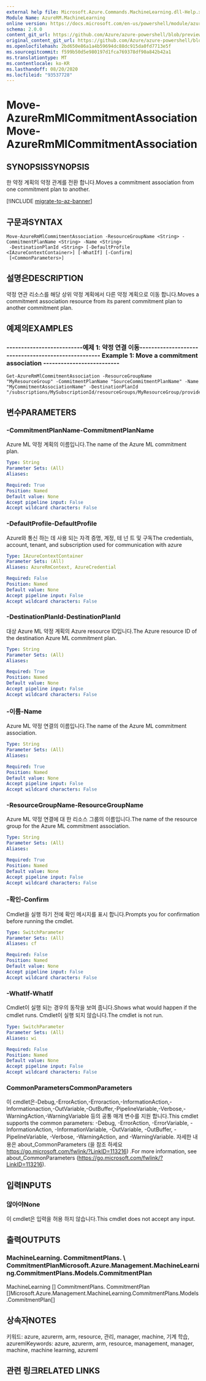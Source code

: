 ```yaml
---
external help file: Microsoft.Azure.Commands.MachineLearning.dll-Help.xml
Module Name: AzureRM.MachineLearning
online version: https://docs.microsoft.com/en-us/powershell/module/azurerm.machinelearning/move-azurermmlcommitmentassociation
schema: 2.0.0
content_git_url: https://github.com/Azure/azure-powershell/blob/preview/src/ResourceManager/MachineLearning/Commands.MachineLearning/help/Move-AzureRmMlCommitmentAssociation.md
original_content_git_url: https://github.com/Azure/azure-powershell/blob/preview/src/ResourceManager/MachineLearning/Commands.MachineLearning/help/Move-AzureRmMlCommitmentAssociation.md
ms.openlocfilehash: 2bd650e86a1a4b59694dc88dc915da0fd7713e5f
ms.sourcegitcommit: f599b50d5e980197d1fca769378df90a842b42a1
ms.translationtype: MT
ms.contentlocale: ko-KR
ms.lasthandoff: 08/20/2020
ms.locfileid: "93537728"
---
```

# <span data-ttu-id="fcb6b-101">Move-AzureRmMlCommitmentAssociation</span><span class="sxs-lookup"><span data-stu-id="fcb6b-101">Move-AzureRmMlCommitmentAssociation</span></span>

## <span data-ttu-id="fcb6b-102">SYNOPSIS</span><span class="sxs-lookup"><span data-stu-id="fcb6b-102">SYNOPSIS</span></span>
<span data-ttu-id="fcb6b-103">한 약정 계획의 약정 관계를 전환 합니다.</span><span class="sxs-lookup"><span data-stu-id="fcb6b-103">Moves a commitment association from one commitment plan to another.</span></span>

[!INCLUDE [migrate-to-az-banner](../../includes/migrate-to-az-banner.md)]

## <span data-ttu-id="fcb6b-104">구문과</span><span class="sxs-lookup"><span data-stu-id="fcb6b-104">SYNTAX</span></span>

```
Move-AzureRmMlCommitmentAssociation -ResourceGroupName <String> -CommitmentPlanName <String> -Name <String>
 -DestinationPlanId <String> [-DefaultProfile <IAzureContextContainer>] [-WhatIf] [-Confirm]
 [<CommonParameters>]
```

## <span data-ttu-id="fcb6b-105">설명은</span><span class="sxs-lookup"><span data-stu-id="fcb6b-105">DESCRIPTION</span></span>
<span data-ttu-id="fcb6b-106">약정 연관 리소스를 해당 상위 약정 계획에서 다른 약정 계획으로 이동 합니다.</span><span class="sxs-lookup"><span data-stu-id="fcb6b-106">Moves a commitment association resource from its parent commitment plan to another commitment plan.</span></span>

## <span data-ttu-id="fcb6b-107">예제의</span><span class="sxs-lookup"><span data-stu-id="fcb6b-107">EXAMPLES</span></span>

### <span data-ttu-id="fcb6b-108">--------------------------예제 1: 약정 연결 이동--------------------------</span><span class="sxs-lookup"><span data-stu-id="fcb6b-108">--------------------------  Example 1: Move a commitment association  --------------------------</span></span>
```
Get-AzureRmMlCommitmentAssociation -ResourceGroupName "MyResourceGroup" -CommitmentPlanName "SourceCommitmentPlanName" -Name "MyCommitmentAssociationName" -DestinationPlanId "/subscriptions/MySubscriptionId/resourceGroups/MyResourceGroup/providers/Microsoft.MachineLearning/commitmentPlans/DestinationCommitmentPlanName"
```

## <span data-ttu-id="fcb6b-109">변수</span><span class="sxs-lookup"><span data-stu-id="fcb6b-109">PARAMETERS</span></span>

### <span data-ttu-id="fcb6b-110">-CommitmentPlanName</span><span class="sxs-lookup"><span data-stu-id="fcb6b-110">-CommitmentPlanName</span></span>
<span data-ttu-id="fcb6b-111">Azure ML 약정 계획의 이름입니다.</span><span class="sxs-lookup"><span data-stu-id="fcb6b-111">The name of the Azure ML commitment plan.</span></span>

```yaml
Type: String
Parameter Sets: (All)
Aliases: 

Required: True
Position: Named
Default value: None
Accept pipeline input: False
Accept wildcard characters: False
```

### <span data-ttu-id="fcb6b-112">-DefaultProfile</span><span class="sxs-lookup"><span data-stu-id="fcb6b-112">-DefaultProfile</span></span>
<span data-ttu-id="fcb6b-113">Azure와 통신 하는 데 사용 되는 자격 증명, 계정, 테 넌 트 및 구독</span><span class="sxs-lookup"><span data-stu-id="fcb6b-113">The credentials, account, tenant, and subscription used for communication with azure</span></span>

```yaml
Type: IAzureContextContainer
Parameter Sets: (All)
Aliases: AzureRmContext, AzureCredential

Required: False
Position: Named
Default value: None
Accept pipeline input: False
Accept wildcard characters: False
```

### <span data-ttu-id="fcb6b-114">-DestinationPlanId</span><span class="sxs-lookup"><span data-stu-id="fcb6b-114">-DestinationPlanId</span></span>
<span data-ttu-id="fcb6b-115">대상 Azure ML 약정 계획의 Azure resource ID입니다.</span><span class="sxs-lookup"><span data-stu-id="fcb6b-115">The Azure resource ID of the destination Azure ML commitment plan.</span></span>

```yaml
Type: String
Parameter Sets: (All)
Aliases: 

Required: True
Position: Named
Default value: None
Accept pipeline input: False
Accept wildcard characters: False
```

### <span data-ttu-id="fcb6b-116">-이름</span><span class="sxs-lookup"><span data-stu-id="fcb6b-116">-Name</span></span>
<span data-ttu-id="fcb6b-117">Azure ML 약정 연결의 이름입니다.</span><span class="sxs-lookup"><span data-stu-id="fcb6b-117">The name of the Azure ML commitment association.</span></span>

```yaml
Type: String
Parameter Sets: (All)
Aliases: 

Required: True
Position: Named
Default value: None
Accept pipeline input: False
Accept wildcard characters: False
```

### <span data-ttu-id="fcb6b-118">-ResourceGroupName</span><span class="sxs-lookup"><span data-stu-id="fcb6b-118">-ResourceGroupName</span></span>
<span data-ttu-id="fcb6b-119">Azure ML 약정 연결에 대 한 리소스 그룹의 이름입니다.</span><span class="sxs-lookup"><span data-stu-id="fcb6b-119">The name of the resource group for the Azure ML commitment association.</span></span>

```yaml
Type: String
Parameter Sets: (All)
Aliases: 

Required: True
Position: Named
Default value: None
Accept pipeline input: False
Accept wildcard characters: False
```

### <span data-ttu-id="fcb6b-120">-확인</span><span class="sxs-lookup"><span data-stu-id="fcb6b-120">-Confirm</span></span>
<span data-ttu-id="fcb6b-121">Cmdlet을 실행 하기 전에 확인 메시지를 표시 합니다.</span><span class="sxs-lookup"><span data-stu-id="fcb6b-121">Prompts you for confirmation before running the cmdlet.</span></span>

```yaml
Type: SwitchParameter
Parameter Sets: (All)
Aliases: cf

Required: False
Position: Named
Default value: None
Accept pipeline input: False
Accept wildcard characters: False
```

### <span data-ttu-id="fcb6b-122">-WhatIf</span><span class="sxs-lookup"><span data-stu-id="fcb6b-122">-WhatIf</span></span>
<span data-ttu-id="fcb6b-123">Cmdlet이 실행 되는 경우의 동작을 보여 줍니다.</span><span class="sxs-lookup"><span data-stu-id="fcb6b-123">Shows what would happen if the cmdlet runs.</span></span> <span data-ttu-id="fcb6b-124">Cmdlet이 실행 되지 않습니다.</span><span class="sxs-lookup"><span data-stu-id="fcb6b-124">The cmdlet is not run.</span></span>

```yaml
Type: SwitchParameter
Parameter Sets: (All)
Aliases: wi

Required: False
Position: Named
Default value: None
Accept pipeline input: False
Accept wildcard characters: False
```

### <span data-ttu-id="fcb6b-125">CommonParameters</span><span class="sxs-lookup"><span data-stu-id="fcb6b-125">CommonParameters</span></span>
<span data-ttu-id="fcb6b-126">이 cmdlet은-Debug,-ErrorAction,-Erroraction,-InformationAction,-Informationaction,-OutVariable,-OutBuffer,-PipelineVariable,-Verbose,-WarningAction,-WarningVariable 등의 공통 매개 변수를 지원 합니다.</span><span class="sxs-lookup"><span data-stu-id="fcb6b-126">This cmdlet supports the common parameters: -Debug, -ErrorAction, -ErrorVariable, -InformationAction, -InformationVariable, -OutVariable, -OutBuffer, -PipelineVariable, -Verbose, -WarningAction, and -WarningVariable.</span></span> <span data-ttu-id="fcb6b-127">자세한 내용은 about_CommonParameters (을 참조 하세요 https://go.microsoft.com/fwlink/?LinkID=113216) .</span><span class="sxs-lookup"><span data-stu-id="fcb6b-127">For more information, see about_CommonParameters (https://go.microsoft.com/fwlink/?LinkID=113216).</span></span>

## <span data-ttu-id="fcb6b-128">입력</span><span class="sxs-lookup"><span data-stu-id="fcb6b-128">INPUTS</span></span>

### <span data-ttu-id="fcb6b-129">않아야</span><span class="sxs-lookup"><span data-stu-id="fcb6b-129">None</span></span>
<span data-ttu-id="fcb6b-130">이 cmdlet은 입력을 허용 하지 않습니다.</span><span class="sxs-lookup"><span data-stu-id="fcb6b-130">This cmdlet does not accept any input.</span></span>

## <span data-ttu-id="fcb6b-131">출력</span><span class="sxs-lookup"><span data-stu-id="fcb6b-131">OUTPUTS</span></span>

### <span data-ttu-id="fcb6b-132">MachineLearning. CommitmentPlans. \ CommitmentPlan</span><span class="sxs-lookup"><span data-stu-id="fcb6b-132">Microsoft.Azure.Management.MachineLearning.CommitmentPlans.Models.CommitmentPlan</span></span>
<span data-ttu-id="fcb6b-133">MachineLearning [] CommitmentPlans. CommitmentPlan []</span><span class="sxs-lookup"><span data-stu-id="fcb6b-133">Microsoft.Azure.Management.MachineLearning.CommitmentPlans.Models.CommitmentPlan[]</span></span>

## <span data-ttu-id="fcb6b-134">상속자</span><span class="sxs-lookup"><span data-stu-id="fcb6b-134">NOTES</span></span>
<span data-ttu-id="fcb6b-135">키워드: azure, azurerm, arm, resource, 관리, manager, machine, 기계 학습, azureml</span><span class="sxs-lookup"><span data-stu-id="fcb6b-135">Keywords: azure, azurerm, arm, resource, management, manager, machine, machine learning, azureml</span></span>

## <span data-ttu-id="fcb6b-136">관련 링크</span><span class="sxs-lookup"><span data-stu-id="fcb6b-136">RELATED LINKS</span></span>

